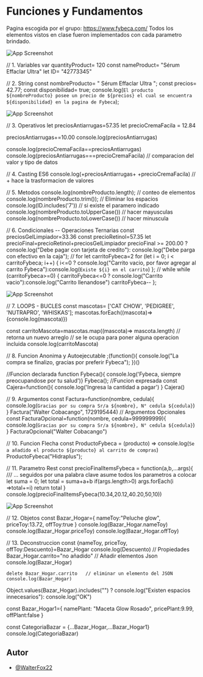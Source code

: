 
# Funciones y Fundamentos

Pagina escogida por el grupo: https://www.fybeca.com/
Todos los elementos vistos en clase fueron implementados con cada parametro brindado.




![App Screenshot](https://via.placeholder.com/468x300?text=App+Screenshot+Here)

// 1. Variables 
var quantityProduct= 120
const nameProduct= "Sérum Effaclar Ultra"
let ID= "42773345"

// 2. String
const nombreProducto= "     Sérum Effaclar Ultra    ";
const precios= 42.77;
const disponibilidad= true;
console.log(`El producto ${nombreProducto} posee un precio de ${precios} el cual se encuentra ${disponibilidad} en la pagina de Fybeca`);

![App Screenshot](https://via.placeholder.com/468x300?text=App+Screenshot+Here)

// 3. Operativos 
let preciosAntiarrugas=57.35
let precioCremaFacila = 12.84

preciosAntiarrugas+=10.00
console.log(preciosAntiarrugas)

console.log(precioCremaFacila==preciosAntiarrugas)
console.log(preciosAntiarrugas===precioCremaFacila)  // comparacion del valor y tipo de datos 

// 4. Casting ES6
console.log(+preciosAntiarrugas+ +precioCremaFacila)  // + hace la trasformacion de valores

// 5. Metodos 
console.log(nombreProducto.length);   // conteo de elementos 
console.log(nombreProducto.trim());    // Eliminar los espacios 
console.log(ID.includes('7'))          // si existe el paramero indicado 
console.log(nombreProducto.toUpperCase())  // hacer mayusculas 
console.log(nombreProducto.toLowerCase())  // hacer minuscula 

// 6. Condicionales -- Operaciones Ternarias 
const preciosGelLimpiador=33.36
const precioRetinol=57.35
let precioFinal=precioRetinol+preciosGelLimpiador
precioFinal >= 200.00 ? console.log("Debe pagar con tarjeta de credito"): console.log("Debe parga con efectivo en la caja");
// for 
let carritoFybeca=2
for (let i = 0; i < carritoFybeca; i++) {
    i<=0 ? console.log("Carrito vacio, por favor agregar al carrito Fybeca"):console.log(`Existe ${i} en el carrito`)
};
// while 
while (carritoFybeca>=0) {
    carritoFybeca<=0 ? console.log("Carrito vacio"):console.log("Carrito llenandose")
    carritoFybeca--
};


![App Screenshot](https://via.placeholder.com/468x300?text=App+Screenshot+Here)

// 7. LOOPS - BUCLES 
const mascotas= ['CAT CHOW', 'PEDIGREE', 'NUTRAPRO', 'WHISKAS'];
mascotas.forEach((mascota)=>{console.log(mascota)})

const carritoMascota=mascotas.map((mascota)=> mascota.length)     // retorna un nuevo arreglo // se le ocupa para poner alguna operacion incluida 
console.log(carritoMascota)                 


// 8. Funcion Anonima y Autoejecutable
;(function(){
    console.log("La compra se finalizo, gracias por preferir Fybeca");
})()

  //Funcion declarada 
    function Fybeca(){
        console.log('Fybeca, siempre preocupandose por tu salud')}
    Fybeca();
  //Funcion expresada 
    const Cajera=function(){
        console.log('Ingresa la cantidad a pagar')
    }
    Cajera()

// 9. Argumentos 
const Factura=function(nombre, cedula){
    console.log(`Gracias por su compra Sr/a ${nombre}, N° cedula ${cedula}`)
}
Factura("Walter Cobacango", 1729195444)
    // Argumentos Opcionales
    const FacturaOpcional=function(nombre, cedula=999999999){
        console.log(`Gracias por su compra Sr/a ${nombre}, N° cedula ${cedula}`)
    }
    FacturaOpcional("Walter Cobacango")

// 10. Funcion Flecha 
const ProductoFybeca = (producto) => console.log(`Se a añadido el producto ${producto} al carrito de compras`)
ProductoFybeca("Hidraplus");

// 11. Parametro Rest
    const precioFinalItemsFybeca = function(a,b,...args){      /// ... seguidos por una palabra clave asume todos los parametros a colocar
        let suma = 0;
        let total = suma+a+b
        if(args.length>0) args.forEach(i =>total+=i)
        return total
    }
    console.log(precioFinalItemsFybeca(10.34,20.12,40.20,50,10))

![App Screenshot](https://via.placeholder.com/468x300?text=App+Screenshot+Here)

// 12. Objetos
const Bazar_Hogar={
    nameToy:"Peluche glow",
    priceToy:13.72,
    offToy:true
}
console.log(Bazar_Hogar.nameToy)
console.log(Bazar_Hogar.priceToy)
console.log(Bazar_Hogar.offToy)

// 13. Deconstruccion
const {nameToy, priceToy, offToy:Descuento}=Bazar_Hogar
console.log(Descuento)
    // Propiedades
    Bazar_Hogar.carrito="no añadido"     // Añadir elementos Json
    console.log(Bazar_Hogar)

    delete Bazar_Hogar.carrito   // eliminar un elemento del JSON
    console.log(Bazar_Hogar)

Object.values(Bazar_Hogar).includes("") ? console.log("Existen espacios innecesarios"): console.log("OK")

const Bazar_Hogar1={
    namePlant: "Maceta Glow Rosado",
    pricePlant:9.99,
    offPlant:false
}

const CategoriaBazar = {...Bazar_Hogar,...Bazar_Hogar1}
console.log(CategoriaBazar)

## Autor

- [@WalterFox22](https://github.com/WalterFox22)

